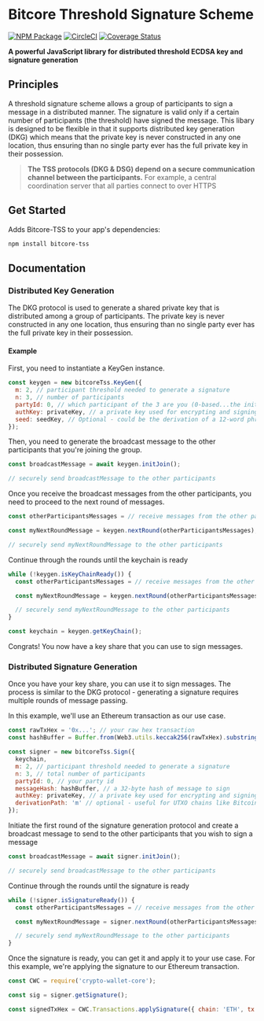 # Bitcore Threshold Signature Scheme

[![NPM Package](https://img.shields.io/npm/v/bitcore-tss.svg?style=flat-square)](https://www.npmjs.org/package/bitcore-tss)
[![CircleCI](https://dl.circleci.com/status-badge/img/gh/bitpay/bitcore/tree/master.svg?style=shield)](https://dl.circleci.com/status-badge/redirect/gh/bitpay/bitcore/tree/master)
[![Coverage Status](https://coveralls.io/repos/github/bitpay/bitcore/badge.svg?branch=master&path=packages/bitcore-tss)](https://coveralls.io/github/bitpay/bitcore?branch=master)

**A powerful JavaScript library for distributed threshold ECDSA key and signature generation**

## Principles

A threshold signature scheme allows a group of participants to sign a message in a distributed manner. The signature is valid only if a certain number of participants (the threshold) have signed the message.
This libary is designed to be flexible in that it supports distributed key generation (DKG) which means that the private key is never constructed in any one location, thus ensuring than no single party ever has the full private key in their possession.

> **The TSS protocols (DKG & DSG) depend on a secure communication channel between the participants.**
> For example, a central coordination server that all parties connect to over HTTPS


## Get Started

Adds Bitcore-TSS to your app's dependencies:

```sh
npm install bitcore-tss
```

## Documentation

### Distributed Key Generation

The DKG protocol is used to generate a shared private key that is distributed among a group of participants. The private key is never constructed in any one location, thus ensuring than no single party ever has the full private key in their possession.

#### Example

First, you need to instantiate a KeyGen instance.

```js
const keygen = new bitcoreTss.KeyGen({
  m: 2, // participant threshold needed to generate a signature
  n: 3, // number of participants
  partyId: 0, // which participant of the 3 are you (0-based...the initiator is always 0)?
  authKey: privateKey, // a private key used for encrypting and signing messages
  seed: seedKey, // Optional - could be the derivation of a 12-word phrase
});

```

Then, you need to generate the broadcast message to the other participants that you're joining the group.

```js
const broadcastMessage = await keygen.initJoin();

// securely send broadcastMessage to the other participants
```

Once you receive the broadcast messages from the other participants, you need to proceed to the next round of messages.

```js
const otherParticipantsMessages = // receive messages from the other participants

const myNextRoundMessage = keygen.nextRound(otherParticipantsMessages);

// securely send myNextRoundMessage to the other participants
```

Continue through the rounds until the keychain is ready

```js
while (!keygen.isKeyChainReady()) {
  const otherParticipantsMessages = // receive messages from the other participants

  const myNextRoundMessage = keygen.nextRound(otherParticipantsMessages);

  // securely send myNextRoundMessage to the other participants
}

const keychain = keygen.getKeyChain();
```

Congrats! You now have a key share that you can use to sign messages.


### Distributed Signature Generation

Once you have your key share, you can use it to sign messages. The process is similar to the DKG protocol - generating a signature requires multiple rounds of message passing.

In this example, we'll use an Ethereum transaction as our use case.

```js
const rawTxHex = '0x...'; // your raw hex transaction
const hashBuffer = Buffer.from(Web3.utils.keccak256(rawTxHex).substring(2), 'hex');

const signer = new bitcoreTss.Sign({
  keychain,
  m: 2, // participant threshold needed to generate a signature
  n: 3, // total number of participants
  partyId: 0, // your party id
  messageHash: hashBuffer, // a 32-byte hash of message to sign
  authKey: privateKey, // a private key used for encrypting and signing messages
  derivationPath: 'm' // optional - useful for UTXO chains like Bitcoin that derive lots of addresses
});
```

Initiate the first round of the signature generation protocol and create a broadcast message to send to the other participants that you wish to sign a message

```js
const broadcastMessage = await signer.initJoin();

// securely send broadcastMessage to the other participants
```

Continue through the rounds until the signature is ready

```js
while (!signer.isSignatureReady()) {
  const otherParticipantsMessages = // receive messages from the other participants

  const myNextRoundMessage = signer.nextRound(otherParticipantsMessages);

  // securely send myNextRoundMessage to the other participants
}
```

Once the signature is ready, you can get it and apply it to your use case. For this example, we're applying the signature to our Ethereum transaction.

```js
const CWC = require('crypto-wallet-core');

const sig = signer.getSignature();

const signedTxHex = CWC.Transactions.applySignature({ chain: 'ETH', tx: rawTxHex, signature: sig });
```

